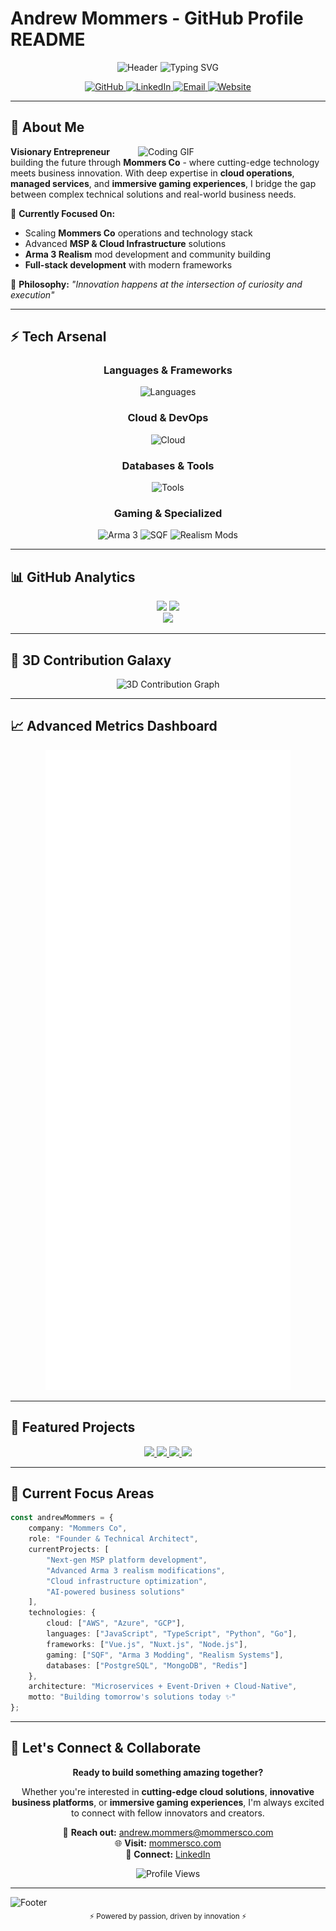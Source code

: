 # Andrew Mommers - GitHub Profile README

<div align="center">

<!-- Animated Header Banner -->
<img src="https://capsule-render.vercel.app/api?type=waving&color=gradient&customColorList=0,2,2,5,30&height=300&section=header&text=Andrew%20Mommers&fontSize=70&fontColor=E6F2FF&animation=twinkling&fontAlignY=35&desc=Innovating%20at%20the%20intersection%20of%20technology%20and%20business&descAlignY=55&descSize=18" alt="Header"/>

<!-- Typing Animation -->
<img src="https://readme-typing-svg.herokuapp.com?font=Fira+Code&weight=600&size=28&duration=4000&pause=800&color=00E5FF&background=0B122100&center=true&vCenter=true&width=800&height=80&lines=Founder+%40+Mommers+Co+%F0%9F%9A%80;MSP+%26+Cloud+Operations+Specialist+%E2%98%81%EF%B8%8F;Arma+3+Realism+Modding+Expert+%F0%9F%8E%AE;Full-Stack+Developer+%F0%9F%92%BB;Building+the+Future%2C+One+Line+at+a+Time+%E2%9C%A8" alt="Typing SVG"/>

<!-- Social Badges -->
<p>
  <a href="https://github.com/AndrewMommers">
    <img src="https://img.shields.io/badge/GitHub-0B1221?style=for-the-badge&logo=github&logoColor=00E5FF&labelColor=0B1221&color=7C3AED" alt="GitHub"/>
  </a>
  <a href="https://linkedin.com/in/andrewmommers">
    <img src="https://img.shields.io/badge/LinkedIn-0B1221?style=for-the-badge&logo=linkedin&logoColor=00E5FF&labelColor=0B1221&color=7C3AED" alt="LinkedIn"/>
  </a>
  <a href="mailto:andrew.mommers@mommersco.com">
    <img src="https://img.shields.io/badge/Email-0B1221?style=for-the-badge&logo=gmail&logoColor=00E5FF&labelColor=0B1221&color=7C3AED" alt="Email"/>
  </a>
  <a href="https://mommersco.com">
    <img src="https://img.shields.io/badge/Website-0B1221?style=for-the-badge&logo=google-chrome&logoColor=00E5FF&labelColor=0B1221&color=7C3AED" alt="Website"/>
  </a>
</p>

</div>

---

## 🔮 **About Me**

<img align="right" width="300" src="https://media.giphy.com/media/qgQUggAC3Pfv687qPC/giphy.gif" alt="Coding GIF"/>

**Visionary Entrepreneur** building the future through **Mommers Co** - where cutting-edge technology meets business innovation. With deep expertise in **cloud operations**, **managed services**, and **immersive gaming experiences**, I bridge the gap between complex technical solutions and real-world business needs.

🎯 **Currently Focused On:**
- Scaling **Mommers Co** operations and technology stack
- Advanced **MSP & Cloud Infrastructure** solutions
- **Arma 3 Realism** mod development and community building
- **Full-stack development** with modern frameworks

🌟 **Philosophy:** *"Innovation happens at the intersection of curiosity and execution"*

---

## ⚡ **Tech Arsenal**

<div align="center">

### **Languages & Frameworks**
<img src="https://skillicons.dev/icons?i=js,ts,html,css,vue,nuxt,react,nodejs,python,php,go,rust&theme=dark" alt="Languages"/>

### **Cloud & DevOps**
<img src="https://skillicons.dev/icons?i=aws,azure,gcp,docker,kubernetes,terraform,jenkins,github,git,linux&theme=dark" alt="Cloud"/>

### **Databases & Tools**
<img src="https://skillicons.dev/icons?i=postgres,mysql,mongodb,redis,nginx,apache,vscode,vim,figma,photoshop&theme=dark" alt="Tools"/>

### **Gaming & Specialized**
<img src="https://img.shields.io/badge/Arma_3_Scripting-0B1221?style=for-the-badge&logo=steam&logoColor=00E5FF&labelColor=0B1221&color=39FF14" alt="Arma 3"/>
<img src="https://img.shields.io/badge/SQF-0B1221?style=for-the-badge&logo=code&logoColor=00E5FF&labelColor=0B1221&color=39FF14" alt="SQF"/>
<img src="https://img.shields.io/badge/Realism_Mods-0B1221?style=for-the-badge&logo=gamepad&logoColor=00E5FF&labelColor=0B1221&color=39FF14" alt="Realism Mods"/>

</div>

---

## 📊 **GitHub Analytics**

<div align="center">

<img height="180em" src="https://github-readme-stats.vercel.app/api?username=AndrewMommers&show_icons=true&hide_border=true&count_private=true&bg_color=0B1221&title_color=00E5FF&text_color=E6F2FF&icon_color=7C3AED&ring_color=39FF14"/>

<img height="180em" src="https://github-readme-streak-stats.demolab.com/?user=AndrewMommers&hide_border=true&background=0B1221&stroke=00E5FF&ring=39FF14&fire=00E5FF&currStreakNum=E6F2FF&sideNums=E6F2FF&currStreakLabel=7C3AED&sideLabels=7C3AED&dates=E6F2FF"/>

</div>

<div align="center">
<img src="https://github-readme-stats.vercel.app/api/top-langs/?username=AndrewMommers&layout=compact&hide_border=true&bg_color=0B1221&title_color=00E5FF&text_color=E6F2FF&icon_color=7C3AED"/>
</div>

---

## 🌌 **3D Contribution Galaxy**

<div align="center">

<picture>
  <source media="(prefers-color-scheme: dark)" srcset="./profile-3d-contrib/profile-season-animate-dark.svg">
  <source media="(prefers-color-scheme: light)" srcset="./profile-3d-contrib/profile-season-animate-light.svg">
  <img src="./profile-3d-contrib/profile-season-animate-dark.svg" alt="3D Contribution Graph"/>
</picture>

</div>

---

## 📈 **Advanced Metrics Dashboard**

<div align="center">

<picture>
  <source media="(prefers-color-scheme: dark)" srcset="./metrics-dark.svg">
  <source media="(prefers-color-scheme: light)" srcset="./metrics-light.svg">
  <img src="./metrics-dark.svg" alt="Metrics Dashboard"/>
</picture>

</div>

---

## 🚀 **Featured Projects**

<div align="center">

<a href="https://github.com/Mommers-Co/Discord">
  <img src="https://github-readme-stats.vercel.app/api/pin/?username=Mommers-Co&repo=Discord&hide_border=true&bg_color=0B1221&title_color=00E5FF&text_color=E6F2FF&icon_color=7C3AED"/>
</a>

<a href="https://github.com/Mommers-Co/FS25-Dashboard">
  <img src="https://github-readme-stats.vercel.app/api/pin/?username=Mommers-Co&repo=FS25-Dashboard&hide_border=true&bg_color=0B1221&title_color=00E5FF&text_color=E6F2FF&icon_color=7C3AED"/>
</a>

<a href="https://github.com/GamingPanthers/A3-Realistic-Airborne">
  <img src="https://github-readme-stats.vercel.app/api/pin/?username=GamingPanthers&repo=A3-Realistic-Airborne&hide_border=true&bg_color=0B1221&title_color=00E5FF&text_color=E6F2FF&icon_color=7C3AED"/>
</a>

<a href="https://github.com/GamingPanthers/TakLife">
  <img src="https://github-readme-stats.vercel.app/api/pin/?username=GamingPanthers&repo=TakLife&hide_border=true&bg_color=0B1221&title_color=00E5FF&text_color=E6F2FF&icon_color=7C3AED"/>
</a>

</div>

---

## 💫 **Current Focus Areas**

```typescript
const andrewMommers = {
    company: "Mommers Co",
    role: "Founder & Technical Architect",
    currentProjects: [
        "Next-gen MSP platform development",
        "Advanced Arma 3 realism modifications",
        "Cloud infrastructure optimization",
        "AI-powered business solutions"
    ],
    technologies: {
        cloud: ["AWS", "Azure", "GCP"],
        languages: ["JavaScript", "TypeScript", "Python", "Go"],
        frameworks: ["Vue.js", "Nuxt.js", "Node.js"],
        gaming: ["SQF", "Arma 3 Modding", "Realism Systems"],
        databases: ["PostgreSQL", "MongoDB", "Redis"]
    },
    architecture: "Microservices + Event-Driven + Cloud-Native",
    motto: "Building tomorrow's solutions today ✨"
};
```

---

## 🎯 **Let's Connect & Collaborate**

<div align="center">

**Ready to build something amazing together?**

Whether you're interested in **cutting-edge cloud solutions**, **innovative business platforms**, or **immersive gaming experiences**, I'm always excited to connect with fellow innovators and creators.

📧 **Reach out:** [andrew.mommers@mommersco.com](mailto:andrew.mommers@mommersco.com)  
🌐 **Visit:** [mommersco.com](https://mommersco.com)  
💼 **Connect:** [LinkedIn](https://linkedin.com/in/andrewmommers)

<img src="https://komarev.com/ghpvc/?username=AndrewMommers&label=Profile%20Views&color=00E5FF&style=for-the-badge&labelColor=0B1221" alt="Profile Views"/>

</div>

---

<!-- Animated Footer -->
<img src="https://capsule-render.vercel.app/api?type=waving&color=gradient&customColorList=0,2,2,5,30&height=120&section=footer&animation=twinkling&fontColor=E6F2FF&desc=The%20future%20is%20built%20by%20those%20who%20dare%20to%20innovate&descSize=16&descAlignY=25" alt="Footer"/>

<div align="center">
<sub>⚡ Powered by passion, driven by innovation ⚡</sub>
</div>